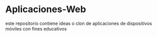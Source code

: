 # Aplicaciones-Web
este repositorio contiene ideas o clon de aplicaciones de dispositivos móviles con fines educativos
